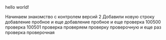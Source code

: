 hello world!

Начинаем знакомство с контролем версий 2
Добавили новую строку
добавление пробное
и еще добавление пробное
и еще проверка
100500 проверка
100501 проверка 
проверяем проверку проверочную
и еще раз проверка проверочная

